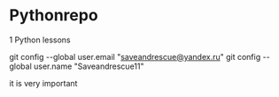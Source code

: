 # Pythonrepo

1 Python lessons

git config --global user.email "saveandrescue@yandex.ru"
git config --global user.name "Saveandrescue11"

it is very important